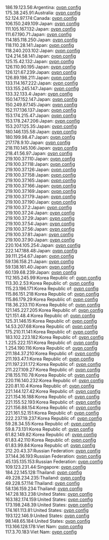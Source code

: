186.19.123.56:Argentina: [ovpn config](vpn/186_19_123_56.ovpn)  
175.38.245.91:Australia: [ovpn config](vpn/175_38_245_91.ovpn)  
52.124.97.174:Canada: [ovpn config](vpn/52_124_97_174.ovpn)  
106.150.249.109:Japan: [ovpn config](vpn/106_150_249_109.ovpn)  
111.105.167.132:Japan: [ovpn config](vpn/111_105_167_132.ovpn)  
111.67.190.71:Japan: [ovpn config](vpn/111_67_190_71.ovpn)  
114.185.118.250:Japan: [ovpn config](vpn/114_185_118_250.ovpn)  
118.110.28.141:Japan: [ovpn config](vpn/118_110_28_141.ovpn)  
118.240.203.102:Japan: [ovpn config](vpn/118_240_203_102.ovpn)  
124.214.58.141:Japan: [ovpn config](vpn/124_214_58_141.ovpn)  
125.15.42.132:Japan: [ovpn config](vpn/125_15_42_132.ovpn)  
126.110.90.195:Japan: [ovpn config](vpn/126_110_90_195.ovpn)  
126.121.67.239:Japan: [ovpn config](vpn/126_121_67_239.ovpn)  
126.89.198.211:Japan: [ovpn config](vpn/126_89_198_211.ovpn)  
133.114.167.222:Japan: [ovpn config](vpn/133_114_167_222.ovpn)  
133.155.245.147:Japan: [ovpn config](vpn/133_155_245_147.ovpn)  
133.32.133.4:Japan: [ovpn config](vpn/133_32_133_4.ovpn)  
150.147.152.147:Japan: [ovpn config](vpn/150_147_152_147.ovpn)  
150.249.87.145:Japan: [ovpn config](vpn/150_249_87_145.ovpn)  
152.117.136.137:Japan: [ovpn config](vpn/152_117_136_137.ovpn)  
153.174.215.47:Japan: [ovpn config](vpn/153_174_215_47.ovpn)  
153.178.247.206:Japan: [ovpn config](vpn/153_178_247_206.ovpn)  
153.207.125.35:Japan: [ovpn config](vpn/153_207_125_35.ovpn)  
180.146.135.58:Japan: [ovpn config](vpn/180_146_135_58.ovpn)  
180.199.98.47:Japan: [ovpn config](vpn/180_199_98_47.ovpn)  
217.178.9.10:Japan: [ovpn config](vpn/217_178_9_10.ovpn)  
218.110.145.106:Japan: [ovpn config](vpn/218_110_145_106.ovpn)  
218.41.56.97:Japan: [ovpn config](vpn/218_41_56_97.ovpn)  
219.100.37.110:Japan: [ovpn config](vpn/219_100_37_110.ovpn)  
219.100.37.118:Japan: [ovpn config](vpn/219_100_37_118.ovpn)  
219.100.37.126:Japan: [ovpn config](vpn/219_100_37_126.ovpn)  
219.100.37.158:Japan: [ovpn config](vpn/219_100_37_158.ovpn)  
219.100.37.165:Japan: [ovpn config](vpn/219_100_37_165.ovpn)  
219.100.37.166:Japan: [ovpn config](vpn/219_100_37_166.ovpn)  
219.100.37.169:Japan: [ovpn config](vpn/219_100_37_169.ovpn)  
219.100.37.179:Japan: [ovpn config](vpn/219_100_37_179.ovpn)  
219.100.37.190:Japan: [ovpn config](vpn/219_100_37_190.ovpn)  
219.100.37.2:Japan: [ovpn config](vpn/219_100_37_2.ovpn)  
219.100.37.24:Japan: [ovpn config](vpn/219_100_37_24.ovpn)  
219.100.37.29:Japan: [ovpn config](vpn/219_100_37_29.ovpn)  
219.100.37.54:Japan: [ovpn config](vpn/219_100_37_54.ovpn)  
219.100.37.56:Japan: [ovpn config](vpn/219_100_37_56.ovpn)  
219.100.37.81:Japan: [ovpn config](vpn/219_100_37_81.ovpn)  
219.100.37.90:Japan: [ovpn config](vpn/219_100_37_90.ovpn)  
220.104.105.254:Japan: [ovpn config](vpn/220_104_105_254.ovpn)  
222.147.188.48:Japan: [ovpn config](vpn/222_147_188_48.ovpn)  
39.111.254.67:Japan: [ovpn config](vpn/39_111_254_67.ovpn)  
59.136.158.21:Japan: [ovpn config](vpn/59_136_158_21.ovpn)  
59.138.161.40:Japan: [ovpn config](vpn/59_138_161_40.ovpn)  
60.139.68.239:Japan: [ovpn config](vpn/60_139_68_239.ovpn)  
112.165.245.99:Korea Republic of: [ovpn config](vpn/112_165_245_99.ovpn)  
113.30.2.53:Korea Republic of: [ovpn config](vpn/113_30_2_53.ovpn)  
115.23.196.171:Korea Republic of: [ovpn config](vpn/115_23_196_171.ovpn)  
115.86.151.218:Korea Republic of: [ovpn config](vpn/115_86_151_218.ovpn)  
115.86.179.29:Korea Republic of: [ovpn config](vpn/115_86_179_29.ovpn)  
118.36.233.110:Korea Republic of: [ovpn config](vpn/118_36_233_110.ovpn)  
121.145.227.205:Korea Republic of: [ovpn config](vpn/121_145_227_205.ovpn)  
121.151.48.4:Korea Republic of: [ovpn config](vpn/121_151_48_4.ovpn)  
125.31.146.15:Korea Republic of: [ovpn config](vpn/125_31_146_15.ovpn)  
14.53.207.68:Korea Republic of: [ovpn config](vpn/14_53_207_68.ovpn)  
175.210.11.141:Korea Republic of: [ovpn config](vpn/175_210_11_141.ovpn)  
183.102.223.182:Korea Republic of: [ovpn config](vpn/183_102_223_182.ovpn)  
1.225.222.151:Korea Republic of: [ovpn config](vpn/1_225_222_151.ovpn)  
1.254.190.116:Korea Republic of: [ovpn config](vpn/1_254_190_116.ovpn)  
211.184.37.210:Korea Republic of: [ovpn config](vpn/211_184_37_210.ovpn)  
211.193.47.1:Korea Republic of: [ovpn config](vpn/211_193_47_1.ovpn)  
211.197.231.172:Korea Republic of: [ovpn config](vpn/211_197_231_172.ovpn)  
211.227.109.27:Korea Republic of: [ovpn config](vpn/211_227_109_27.ovpn)  
218.155.110.78:Korea Republic of: [ovpn config](vpn/218_155_110_78.ovpn)  
220.116.140.232:Korea Republic of: [ovpn config](vpn/220_116_140_232.ovpn)  
220.81.10.4:Korea Republic of: [ovpn config](vpn/220_81_10_4.ovpn)  
221.144.127.42:Korea Republic of: [ovpn config](vpn/221_144_127_42.ovpn)  
221.154.16.188:Korea Republic of: [ovpn config](vpn/221_154_16_188.ovpn)  
221.155.52.193:Korea Republic of: [ovpn config](vpn/221_155_52_193.ovpn)  
221.156.88.154:Korea Republic of: [ovpn config](vpn/221_156_88_154.ovpn)  
221.161.52.151:Korea Republic of: [ovpn config](vpn/221_161_52_151.ovpn)  
222.237.19.237:Korea Republic of: [ovpn config](vpn/222_237_19_237.ovpn)  
59.28.34.55:Korea Republic of: [ovpn config](vpn/59_28_34_55.ovpn)  
59.8.73.131:Korea Republic of: [ovpn config](vpn/59_8_73_131.ovpn)  
61.82.149.82:Korea Republic of: [ovpn config](vpn/61_82_149_82.ovpn)  
61.83.42.110:Korea Republic of: [ovpn config](vpn/61_83_42_110.ovpn)  
61.83.99.84:Korea Republic of: [ovpn config](vpn/61_83_99_84.ovpn)  
212.20.43.37:Russian Federation: [ovpn config](vpn/212_20_43_37.ovpn)  
37.144.36.193:Russian Federation: [ovpn config](vpn/37_144_36_193.ovpn)  
45.135.135.153:Russian Federation: [ovpn config](vpn/45_135_135_153.ovpn)  
109.123.231.44:Singapore: [ovpn config](vpn/109_123_231_44.ovpn)  
184.22.145.128:Thailand: [ovpn config](vpn/184_22_145_128.ovpn)  
49.228.234.235:Thailand: [ovpn config](vpn/49_228_234_235.ovpn)  
49.228.57.114:Thailand: [ovpn config](vpn/49_228_57_114.ovpn)  
58.136.159.234:Thailand: [ovpn config](vpn/58_136_159_234.ovpn)  
147.28.183.238:United States: [ovpn config](vpn/147_28_183_238.ovpn)  
163.182.174.159:United States: [ovpn config](vpn/163_182_174_159.ovpn)  
173.198.248.39:United States: [ovpn config](vpn/173_198_248_39.ovpn)  
174.161.113.81:United States: [ovpn config](vpn/174_161_113_81.ovpn)  
193.122.146.9:United States: [ovpn config](vpn/193_122_146_9.ovpn)  
98.148.65.184:United States: [ovpn config](vpn/98_148_65_184.ovpn)  
113.166.128.178:Viet Nam: [ovpn config](vpn/113_166_128_178.ovpn)  
117.3.70.183:Viet Nam: [ovpn config](vpn/117_3_70_183.ovpn)  
